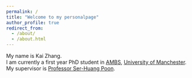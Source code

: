 ```yaml
---
permalink: /
title: "Welcome to my personalpage"
author_profile: true
redirect_from: 
  - /about/
  - /about.html
---
```


My name is Kai Zhang.  
I am currently a first year PhD student in [AMBS](https://www.alliancembs.manchester.ac.uk/), 
[University of Manchester](https://www.manchester.ac.uk/).
My supervisor is [Professor Ser-Huang Poon](https://research.manchester.ac.uk/en/persons/ser-huang.poon).
